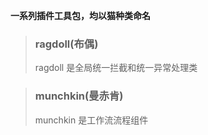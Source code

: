 **一系列插件工具包，均以猫种类命名**<br>

> ### ragdoll(布偶)
> ragdoll 是全局统一拦截和统一异常处理类

> ### munchkin(曼赤肯)
> munchkin 是工作流流程组件